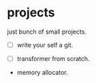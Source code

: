# projects
just bunch of small projects.

- [ ] write your self a git.

- [ ] transformer from scratch.

- memory allocator.
